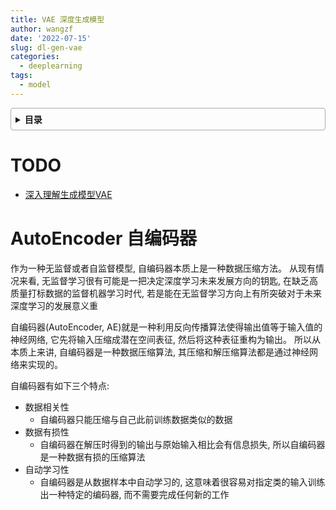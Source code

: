 ```yaml
---
title: VAE 深度生成模型
author: wangzf
date: '2022-07-15'
slug: dl-gen-vae
categories:
  - deeplearning
tags:
  - model
---
```


<style>
details {
    border: 1px solid #aaa;
    border-radius: 4px;
    padding: .5em .5em 0;
}
summary {
    font-weight: bold;
    margin: -.5em -.5em 0;
    padding: .5em;
}
details[open] {
    padding: .5em;
}
details[open] summary {
    border-bottom: 1px solid #aaa;
    margin-bottom: .5em;
}
img {
    pointer-events: none;
}
</style>

<details><summary>目录</summary><p>

- [TODO](#todo)
- [AutoEncoder 自编码器](#autoencoder-自编码器)
</p></details><p></p>

# TODO

* [深入理解生成模型VAE](https://mp.weixin.qq.com/s/exaBFn4cjedwDVbGKC-UUw)


# AutoEncoder 自编码器

作为一种无监督或者自监督模型, 自编码器本质上是一种数据压缩方法。
从现有情况来看, 无监督学习很有可能是一把决定深度学习未来发展方向的钥匙, 
在缺乏高质量打标数据的监督机器学习时代, 
若是能在无监督学习方向上有所突破对于未来深度学习的发展意义重

自编码器(AutoEncoder, AE)就是一种利用反向传播算法使得输出值等于输入值的神经网络, 
它先将输入压缩成潜在空间表征, 然后将这种表征重构为输出。
所以从本质上来讲, 自编码器是一种数据压缩算法, 
其压缩和解压缩算法都是通过神经网络来实现的。

自编码器有如下三个特点:

- 数据相关性
    - 自编码器只能压缩与自己此前训练数据类似的数据
- 数据有损性
    - 自编码器在解压时得到的输出与原始输入相比会有信息损失, 所以自编码器是一种数据有损的压缩算法
- 自动学习性
    - 自编码器是从数据样本中自动学习的, 这意味着很容易对指定类的输入训练出一种特定的编码器, 而不需要完成任何新的工作

